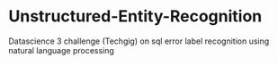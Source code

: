 # Unstructured-Entity-Recognition
Datascience 3 challenge (Techgig) on sql error label recognition using natural language processing

